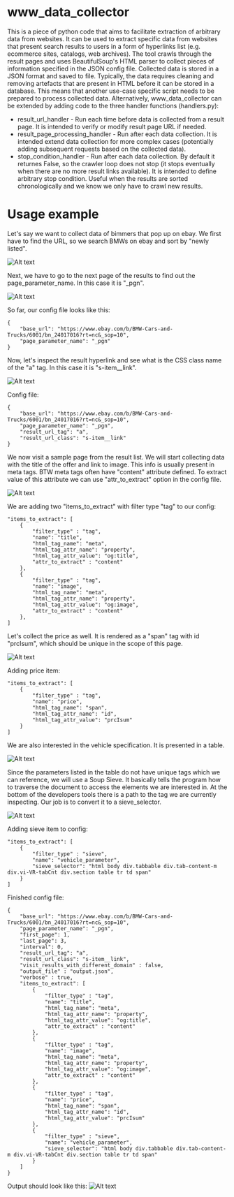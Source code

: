 # www_data_collector
This is a piece of python code that aims to facilitate extraction of arbitrary data from websites.
It can be used to extract specific data from websites that present search results to users in a form of hyperlinks list (e.g. ecommerce sites, catalogs, web archives).
The tool crawls through the result pages and uses BeautifulSoup's HTML parser to collect pieces of information specified in the JSON config file.
Collected data is stored in a JSON format and saved to file. 
Typically, the data requires cleaning and removing artefacts that are present in HTML before it can be stored in a database. 
This means that another use-case specific script needs to be prepared to process collected data.
Alternatively, www_data_collector can be extended by adding code to the three handler functions (handlers.py):
* result_url_handler - Run each time before data is collected from a result page. It is intended to verify or modify result page URL if needed.
* result_page_processing_handler - Run after each data collection. It is intended extend data collection for more complex cases (potentially adding subsequent requests based on the collected data).
* stop_condition_handler - Run after each data collection. By default it returnes False, so the crawler loop does not stop (it stops eventually when there are no more result links available). It is intended to define arbitrary stop condition. Useful when the results are sorted chronologically and we know we only have to crawl new results.

# Usage example
Let's say we want to collect data of bimmers that pop up on ebay. We first have to find the URL, so we search BMWs on ebay and sort by "newly listed".

![Alt text](/readme_img/img1.png)

Next, we have to go to the next page of the results to find out the page_parameter_name. In this case it is "_pgn".

![Alt text](/readme_img/img2.png)

So far, our config file looks like this:
```
{
    "base_url": "https://www.ebay.com/b/BMW-Cars-and-Trucks/6001/bn_24017016?rt=nc&_sop=10",
    "page_parameter_name": "_pgn"
}
```
Now, let's inspect the result hyperlink and see what is the CSS class name of the "a" tag. In this case it is "s-item__link".

![Alt text](/readme_img/img3.png)

Config file:
```
{
    "base_url": "https://www.ebay.com/b/BMW-Cars-and-Trucks/6001/bn_24017016?rt=nc&_sop=10",
    "page_parameter_name": "_pgn",
    "result_url_tag": "a",
    "result_url_class": "s-item__link"
}
```
We now visit a sample page from the result list. We will start collecting data with the title of the offer and link to image. This info is usually present in meta tags. BTW meta tags often have "content" attribute defined. To extract value of this attribute we can use "attr_to_extract" option in the config file.

![Alt text](/readme_img/img4.png)

We are adding two "items_to_extract" with filter type "tag" to our config:
```
"items_to_extract": [
    {
        "filter_type" : "tag",
        "name": "title",
        "html_tag_name": "meta",
        "html_tag_attr_name": "property",
        "html_tag_attr_value": "og:title",
        "attr_to_extract" : "content"
    },
    {
        "filter_type" : "tag",
        "name": "image",
        "html_tag_name": "meta",
        "html_tag_attr_name": "property",
        "html_tag_attr_value": "og:image",
        "attr_to_extract" : "content"
    },
]
```
Let's collect the price as well. It is rendered as a "span" tag with id "prcIsum", which should be unique in the scope of this page.

![Alt text](/readme_img/img5.png)

Adding price item:
```
"items_to_extract": [
    {
        "filter_type" : "tag",
        "name": "price",
        "html_tag_name": "span",
        "html_tag_attr_name": "id",
        "html_tag_attr_value": "prcIsum"
    }
]
```
We are also interested in the vehicle specification. It is presented in a table. 

![Alt text](/readme_img/img6.png)

Since the parameters listed in the table do not have unique tags which we can reference, we will use a Soup Sieve. It basically tells the program how to traverse the document to access the elements we are interested in. At the bottom of the developers tools there is a path to the tag we are currently inspecting. Our job is to convert it to a sieve_selector.

![Alt text](/readme_img/img7.png)

Adding sieve item to config:
```
"items_to_extract": [
    {
        "filter_type" : "sieve",
        "name": "vehicle_parameter",
        "sieve_selector": "html body div.tabbable div.tab-content-m div.vi-VR-tabCnt div.section table tr td span"
    }
]
```
Finished config file:
```
{
    "base_url": "https://www.ebay.com/b/BMW-Cars-and-Trucks/6001/bn_24017016?rt=nc&_sop=10",
    "page_parameter_name": "_pgn",
    "first_page": 1,
    "last_page": 3,
    "interval": 0,
    "result_url_tag": "a",
    "result_url_class": "s-item__link",
    "visit_results_with_different_domain" : false,
    "output_file" : "output.json",
    "verbose" : true,
    "items_to_extract": [
        {
            "filter_type" : "tag",
            "name": "title",
            "html_tag_name": "meta",
            "html_tag_attr_name": "property",
            "html_tag_attr_value": "og:title",
            "attr_to_extract" : "content"
        },
        {
            "filter_type" : "tag",
            "name": "image",
            "html_tag_name": "meta",
            "html_tag_attr_name": "property",
            "html_tag_attr_value": "og:image",
            "attr_to_extract" : "content"
        },
        {
            "filter_type" : "tag",
            "name": "price",
            "html_tag_name": "span",
            "html_tag_attr_name": "id",
            "html_tag_attr_value": "prcIsum"
        },
        {
            "filter_type" : "sieve",
            "name": "vehicle_parameter",
            "sieve_selector": "html body div.tabbable div.tab-content-m div.vi-VR-tabCnt div.section table tr td span"
        }
    ]
}
```
Output should look like this:
![Alt text](/readme_img/img8.png)